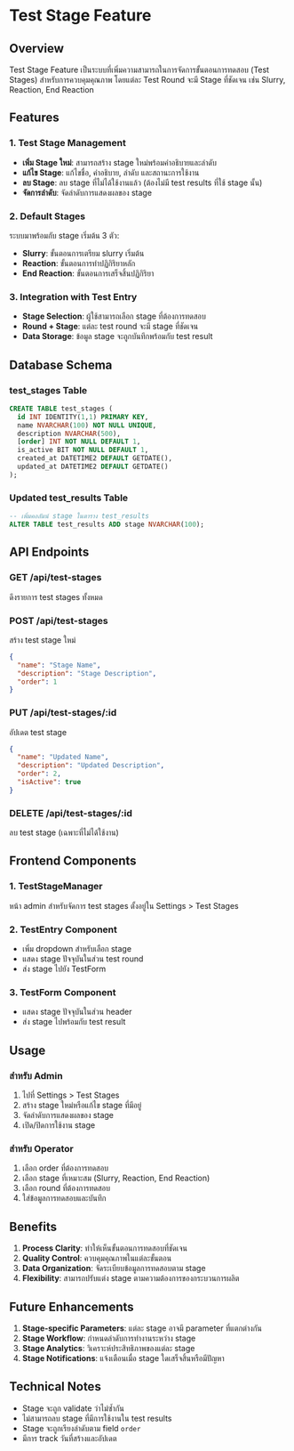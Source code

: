 # Test Stage Feature

## Overview
Test Stage Feature เป็นระบบที่เพิ่มความสามารถในการจัดการขั้นตอนการทดสอบ (Test Stages) สำหรับการควบคุมคุณภาพ โดยแต่ละ Test Round จะมี Stage ที่ชัดเจน เช่น Slurry, Reaction, End Reaction

## Features

### 1. Test Stage Management
- **เพิ่ม Stage ใหม่**: สามารถสร้าง stage ใหม่พร้อมคำอธิบายและลำดับ
- **แก้ไข Stage**: แก้ไขชื่อ, คำอธิบาย, ลำดับ และสถานะการใช้งาน
- **ลบ Stage**: ลบ stage ที่ไม่ได้ใช้งานแล้ว (ต้องไม่มี test results ที่ใช้ stage นั้น)
- **จัดการลำดับ**: จัดลำดับการแสดงผลของ stage

### 2. Default Stages
ระบบมาพร้อมกับ stage เริ่มต้น 3 ตัว:
- **Slurry**: ขั้นตอนการเตรียม slurry เริ่มต้น
- **Reaction**: ขั้นตอนการทำปฏิกิริยาหลัก
- **End Reaction**: ขั้นตอนการเสร็จสิ้นปฏิกิริยา

### 3. Integration with Test Entry
- **Stage Selection**: ผู้ใช้สามารถเลือก stage ที่ต้องการทดสอบ
- **Round + Stage**: แต่ละ test round จะมี stage ที่ชัดเจน
- **Data Storage**: ข้อมูล stage จะถูกบันทึกพร้อมกับ test result

## Database Schema

### test_stages Table
```sql
CREATE TABLE test_stages (
  id INT IDENTITY(1,1) PRIMARY KEY,
  name NVARCHAR(100) NOT NULL UNIQUE,
  description NVARCHAR(500),
  [order] INT NOT NULL DEFAULT 1,
  is_active BIT NOT NULL DEFAULT 1,
  created_at DATETIME2 DEFAULT GETDATE(),
  updated_at DATETIME2 DEFAULT GETDATE()
);
```

### Updated test_results Table
```sql
-- เพิ่มคอลัมน์ stage ในตาราง test_results
ALTER TABLE test_results ADD stage NVARCHAR(100);
```

## API Endpoints

### GET /api/test-stages
ดึงรายการ test stages ทั้งหมด

### POST /api/test-stages
สร้าง test stage ใหม่
```json
{
  "name": "Stage Name",
  "description": "Stage Description",
  "order": 1
}
```

### PUT /api/test-stages/:id
อัปเดต test stage
```json
{
  "name": "Updated Name",
  "description": "Updated Description",
  "order": 2,
  "isActive": true
}
```

### DELETE /api/test-stages/:id
ลบ test stage (เฉพาะที่ไม่ได้ใช้งาน)

## Frontend Components

### 1. TestStageManager
หน้า admin สำหรับจัดการ test stages ตั้งอยู่ใน Settings > Test Stages

### 2. TestEntry Component
- เพิ่ม dropdown สำหรับเลือก stage
- แสดง stage ปัจจุบันในส่วน test round
- ส่ง stage ไปยัง TestForm

### 3. TestForm Component
- แสดง stage ปัจจุบันในส่วน header
- ส่ง stage ไปพร้อมกับ test result

## Usage

### สำหรับ Admin
1. ไปที่ Settings > Test Stages
2. สร้าง stage ใหม่หรือแก้ไข stage ที่มีอยู่
3. จัดลำดับการแสดงผลของ stage
4. เปิด/ปิดการใช้งาน stage

### สำหรับ Operator
1. เลือก order ที่ต้องการทดสอบ
2. เลือก stage ที่เหมาะสม (Slurry, Reaction, End Reaction)
3. เลือก round ที่ต้องการทดสอบ
4. ใส่ข้อมูลการทดสอบและบันทึก

## Benefits

1. **Process Clarity**: ทำให้เห็นขั้นตอนการทดสอบที่ชัดเจน
2. **Quality Control**: ควบคุมคุณภาพในแต่ละขั้นตอน
3. **Data Organization**: จัดระเบียบข้อมูลการทดสอบตาม stage
4. **Flexibility**: สามารถปรับแต่ง stage ตามความต้องการของกระบวนการผลิต

## Future Enhancements

1. **Stage-specific Parameters**: แต่ละ stage อาจมี parameter ที่แตกต่างกัน
2. **Stage Workflow**: กำหนดลำดับการทำงานระหว่าง stage
3. **Stage Analytics**: วิเคราะห์ประสิทธิภาพของแต่ละ stage
4. **Stage Notifications**: แจ้งเตือนเมื่อ stage ใดเสร็จสิ้นหรือมีปัญหา

## Technical Notes

- Stage จะถูก validate ว่าไม่ซ้ำกัน
- ไม่สามารถลบ stage ที่มีการใช้งานใน test results
- Stage จะถูกเรียงลำดับตาม field `order`
- มีการ track วันที่สร้างและอัปเดต
